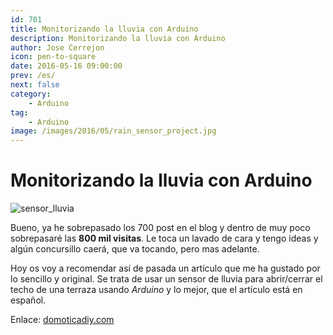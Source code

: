 ```yaml
---
id: 701
title: Monitorizando la lluvia con Arduino
description: Monitorizando la lluvia con Arduino
author: Jose Cerrejon
icon: pen-to-square
date: 2016-05-16 09:00:00
prev: /es/
next: false
category:
    - Arduino
tag:
    - Arduino
image: /images/2016/05/rain_sensor_project.jpg
---
```


# Monitorizando la lluvia con Arduino

![sensor_lluvia](/images/2016/05/rain_sensor_project.jpg)

Bueno, ya he sobrepasado los 700 post en el blog y dentro de muy poco sobrepasaré las **800 mil visitas**. Le toca un lavado de cara y tengo ideas y algún concursillo caerá, que va tocando, pero mas adelante.

Hoy os voy a recomendar así de pasada un artículo que me ha gustado por lo sencillo y original. Se trata de usar un sensor de lluvia para abrir/cerrar el techo de una terraza usando _Arduino_ y lo mejor, que el artículo está en español.

Enlace: [domoticadiy.com](https://www.domoticadiy.com/monitorizando-la-lluvia/)
